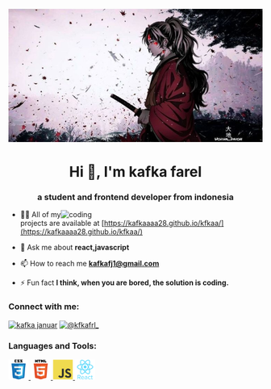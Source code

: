 <p align="center">
  <img src="https://github.com/kafkaaaa28/kafkaaaa28/blob/main/demonslayer.jpg" alt="logo" />
</p>

<h1 align="center">Hi 👋, I'm kafka farel</h1>
<h3 align="center">a student and frontend developer from indonesia</h3>

<img align="right" alt="coding" width="400" src="https://media1.giphy.com/media/v1.Y2lkPTc5MGI3NjExd2Vud3NoOXJxMDJ0OHp3NGcwNGZ0a2dmOTF3ZXQ1NXJqdmxudzF6ayZlcD12MV9pbnRlcm5hbF9naWZfYnlfaWQmY3Q9Zw/jBOOXxSJfG8kqMxT11/giphy.webp">

- 👨‍💻 All of my projects are available at [https://kafkaaaa28.github.io/kfkaa/](https://kafkaaaa28.github.io/kfkaa/)

- 💬 Ask me about **react,javascript**

- 📫 How to reach me **kafkafj1@gmail.com**

- ⚡ Fun fact **I think, when you are bored, the solution is coding.**

<h3 align="left">Connect with me:</h3>
<p align="left">
<a href="https://linkedin.com/in/kafka januar" target="blank"><img align="center" src="https://raw.githubusercontent.com/rahuldkjain/github-profile-readme-generator/master/src/images/icons/Social/linked-in-alt.svg" alt="kafka januar" height="30" width="40" /></a>
<a href="https://instagram.com/@kfkafrl_" target="blank"><img align="center" src="https://raw.githubusercontent.com/rahuldkjain/github-profile-readme-generator/master/src/images/icons/Social/instagram.svg" alt="@kfkafrl_" height="30" width="40" /></a>
</p>

<h3 align="left">Languages and Tools:</h3>
<p align="left"> <a href="https://www.w3schools.com/css/" target="_blank" rel="noreferrer"> <img src="https://raw.githubusercontent.com/devicons/devicon/master/icons/css3/css3-original-wordmark.svg" alt="css3" width="40" height="40"/> </a> <a href="https://www.w3.org/html/" target="_blank" rel="noreferrer"> <img src="https://raw.githubusercontent.com/devicons/devicon/master/icons/html5/html5-original-wordmark.svg" alt="html5" width="40" height="40"/> </a> <a href="https://developer.mozilla.org/en-US/docs/Web/JavaScript" target="_blank" rel="noreferrer"> <img src="https://raw.githubusercontent.com/devicons/devicon/master/icons/javascript/javascript-original.svg" alt="javascript" width="40" height="40"/> </a> <a href="https://reactjs.org/" target="_blank" rel="noreferrer"> <img src="https://raw.githubusercontent.com/devicons/devicon/master/icons/react/react-original-wordmark.svg" alt="react" width="40" height="40"/> </a> </p>
